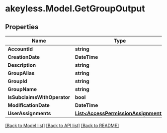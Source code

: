 # akeyless.Model.GetGroupOutput

## Properties

Name | Type | Description | Notes
------------ | ------------- | ------------- | -------------
**AccountId** | **string** |  | [optional] 
**CreationDate** | **DateTime** |  | [optional] 
**Description** | **string** |  | [optional] 
**GroupAlias** | **string** |  | [optional] 
**GroupId** | **string** |  | [optional] 
**GroupName** | **string** |  | [optional] 
**IsSubclaimsWithOperator** | **bool** |  | [optional] 
**ModificationDate** | **DateTime** |  | [optional] 
**UserAssignments** | [**List&lt;AccessPermissionAssignment&gt;**](AccessPermissionAssignment.md) |  | [optional] 

[[Back to Model list]](../README.md#documentation-for-models) [[Back to API list]](../README.md#documentation-for-api-endpoints) [[Back to README]](../README.md)

